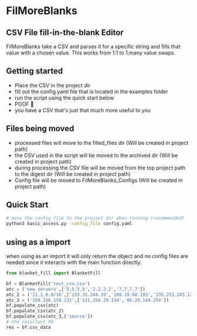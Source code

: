 # FilMoreBlanks
## CSV File fill-in-the-blank Editor

FilMoreBlanks take a CSV and parses it for a specific string and fills that value with a chosen value. This works from 1:1 to 1:many value swaps.

## Getting started
- Place the CSV in the project dir 
- fill out the config.yaml file that is located in the examples folder
- run the script using the quick start below
- POOF 💨
- you have a CSV that's just that much more useful to you 

## Files being moved
- processed files will move to the filled_files dir (Will be created in project path)
- the CSV used in the script will be moved to the archived dir (Will be created in project path)
- during processing the CSV file will be moved from the top project path to the digest dir (Will be created in project path)
- Config file will be moved to FilMoreBlanks_Configs (Will be created in project path)


## Quick Start
```bash
# move the config file to the project dir when running (recommended)
python3 basic_access.py -config_file config.yaml
```

## using as a import
when using as an import it will only return the object and no config files are needed since it interacts with the main function directly.
```python
from blanket_fill import BlanketFill

bf = BlanketFill('test_csv.csv')
atc = ('new servers',['5,5,5,5','2.2.2.2','7,7,7,7'])
atc_2 = ('11.1.0.0/16',['233.31.244.39','100.19.68.193','235.253.243.128','232.151.66.30','74.22.1.140'])
atc_3 = ('169.156.158.231',['111.254.29.134','96.20.144.254'])
bf.populate_csv(atc)
bf.populate_csv(atc_2)
bf.populate_csv(atc_3,['source'])
# the resultant PD
res = bf.csv_data
```
